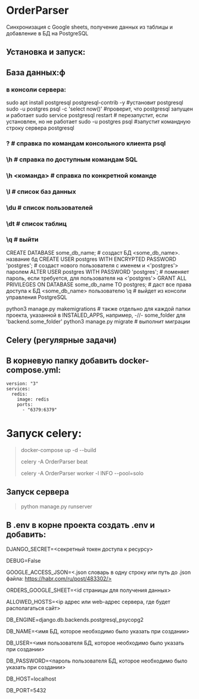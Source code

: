 # OrderParser
Синхронизация с Google sheets, получение данных из таблицы и добавление в БД на PostgreSQL


## Установка и запуск:
## База данных:ф
### в консоли сервера:
sudo apt install postgresql postgresql-contrib -y #установит postgresql 
sudo -u postgres psql -c 'select now()' #проверит, что postgresql запущен и работает
sudo service postgresql restart # перезапустит, если установлен, но не работает
sudo -u postgres psql #запустит командную строку сервера postgresql
### \? # справка по командам консольного клиента psql
### \h # справка по доступным командам SQL
### \h <команда> # справка по конкретной команде
### \l # список баз данных
### \du # список пользователей
### \dt # список таблиц
### \q # выйти 
CREATE DATABASE some_db_name; # создаст БД <some_db_name>. название бд
CREATE USER postgres WITH ENCRYPTED PASSWORD 'postgres'; # создаст нового пользователя c <postgres> именем и <'postgres'> паролем
ALTER USER postgres WITH PASSWORD 'postgres'; # поменяет пароль, если требуется, для пользователя <postgres> на <'postgres'>
GRANT ALL PRIVILEGES ON DATABASE some_db_name TO postgres; # даст все права доступа к БД <some_db_name> пользователю <postgres>
\q # выйдет из консоли управления PostgreSQL

python3 manage.py makemigrations # также отдельно для каждой папки проекта, указанной в INSTALED_APPS, например, -//- some_folder для 'backend.some_folder'
python3 manage.py migrate # выполнит миграции

## Celery (регулярные задачи)
## В корневую папку добавить docker-compose.yml:
```
version: "3"
services:
  redis:
    image: redis
    ports:
      - "6379:6379"
```
# Запуск celery:
> docker-compose up -d --build
> 
> celery -A OrderParser beat 
> 
> celery -A OrderParser worker -l INFO --pool=solo 

## Запуск сервера
> python manage.py runserver 
> 

## В .env в корне проекта создать .env и добавить: 
DJANGO_SECRET=<секретный токен доступа к ресурсу>

DEBUG=False

GOOGLE_ACCESS_JSON=<.json словарь в одну строку или путь до .json файла: https://habr.com/ru/post/483302/> 

ORDERS_GOOGLE_SHEET=<id страницы для получения данных>

ALLOWED_HOSTS=<ip адрес или web-адрес сервера, где будет располагаться сайт>

DB_ENGINE=django.db.backends.postgresql_psycopg2

DB_NAME=<имя БД, которое необходимо было указать при создании>

DB_USER=<имя пользователя БД, которое необходимо было указать при создании>

DB_PASSWORD=<пароль пользователя БД, которое необходимо было указать при создании>

DB_HOST=localhost

DB_PORT=5432
